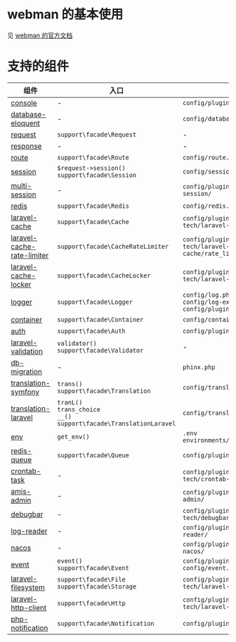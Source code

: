 # webman 的基本使用

见 [webman 的官方文档](https://www.workerman.net/doc/webman/install.html)

# 支持的组件

| 组件                                                                                      | 入口                                                                           | 配置                                                                              |
|-----------------------------------------------------------------------------------------|------------------------------------------------------------------------------|---------------------------------------------------------------------------------|
| [console](https://www.workerman.net/doc/webman/plugin/console.html)                     | -                                                                            | `config/plugin/webman/console`                                                  |
| [database-eloquent](https://learnku.com/docs/laravel/8.x/eloquent/9400)                 | -                                                                            | `config/database.php`                                                           |
| [request](https://www.workerman.net/doc/webman/request.html)                            | `support\facade\Request`                                                     | -                                                                               |
| [response](https://www.workerman.net/doc/webman/response.html)                          | -                                                                            | -                                                                               |
| [route](https://www.workerman.net/doc/webman/route.html)                                | `support\facade\Route`                                                       | `config/route.php`                                                              |
| [session](https://www.workerman.net/doc/webman/session.html)                            | `$request->session()`<br>`support\facade\Session`                            | `config/session.php`                                                            |
| [multi-session](https://www.workerman.net/plugin/49)                                    | -                                                                            | `config/plugin/webman/multi-session/`                                           |
| [redis](https://www.workerman.net/doc/webman/db/redis.html)                             | `support\facade\Redis`                                                       | `config/redis.php`                                                              |
| [laravel-cache](https://www.workerman.net/plugin/103)                                   | `support\facade\Cache`                                                       | `config/plugin/webman-tech/laravel-cache/cache.php`                             |
| [laravel-cache-rate-limiter](https://www.workerman.net/plugin/103)                      | `support\facade\CacheRateLimiter`                                            | `config/plugin/webman-tech/laravel-cache/rate_limiter.php`                      |
| [laravel-cache-locker](https://laravel.com/docs/8.x/cache#managing-locks)               | `support\facade\CacheLocker`                                                 | `config/plugin/webman-tech/laravel-cache/cache.php`                             |
| [logger](https://www.workerman.net/plugin/58)                                           | `support\facade\Logger`                                                      | `config/log.php`<br>`config/log-ext.php`<br>`config/plugin/webman-tech/logger/` |
| [container](https://laravel.com/docs/8.x/container)                                     | `support\facade\Container`                                                   | `config/container.php`                                                          |
| [auth](https://www.workerman.net/plugin/54)                                             | `support\facade\Auth`                                                        | `config/plugin/webman-tech/auth/`                                               |
| [laravel-validation](https://www.workerman.net/plugin/89)                               | `validator()`<br>`support\facade\Validator`                                  | -                                                                               |
| [db-migration](https://github.com/cakephp/phinx)                                        | -                                                                            | `phinx.php`                                                                     |
| [translation-symfony](https://www.workerman.net/doc/webman/components/translation.html) | `trans()`<br>`support\facade\Translation`                                    | `config/translation.php`                                                        |
| [translation-laravel](https://www.workerman.net/plugin/90)                              | `tranL()`<br>`trans_choice`<br>`__()`<br>`support\facade\TranslationLaravel` | `config/translation.php`                                                        |
| [env](https://www.workerman.net/doc/webman/components/env.html)                         | `get_env()`                                                                  | `.env`<br>`environments/`                                                       |
| [redis-queue](https://www.workerman.net/doc/webman/queue/redis.html)                    | `support\facade\Queue`                                                       | `config/plugin/webman/redis-queue/`                                             |
| [crontab-task](https://github.com/webman-tech/crontab-task)                             | -                                                                            | `config/plugin/webman-tech/crontab-task/`                                       |
| [amis-admin](https://www.workerman.net/plugin/71)                                       | -                                                                            | `config/plugin/webman-tech/amis-admin/`                                         |
| [debugbar](https://www.workerman.net/plugin/72)                                         | -                                                                            | `config/plugin/webman-tech/debugbar/`                                           |
| [log-reader](https://www.workerman.net/plugin/73)                                       | -                                                                            | `config/plugin/webman-tech/log-reader/`                                         |
| [nacos](https://www.workerman.net/plugin/50)                                            | -                                                                            | `config/plugin/workbunny/webman-nacos/`                                         |
| [event](https://www.workerman.net/plugin/64)                                            | `event()`<br>`support\facade\Event`                                          | `config/plugin/webman/event/`<br>`config/event.php`                             |
| [laravel-filesystem](https://www.workerman.net/plugin/87)                               | `support\facade\File`<br> `support\facade\Storage`                           | `config/plugin/webman-tech/laravel-filesystem/`                                 |
| [laravel-http-client](https://www.workerman.net/plugin/93)                              | `support\facade\Http`                                                        | `config/plugin/webman-tech/laravel-http-client/`                                |
| [php-notification](https://github.com/krissss/php-notification)                         | `support\facade\Notification`                                                | `config/plugin/kriss/notification/`                                             |
